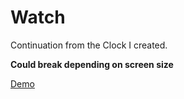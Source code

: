 # Watch

Continuation from the Clock I created.

**Could break depending on screen size**

[Demo](https://ilvaluta.github.io/CSS-Stuff/Watch/)
